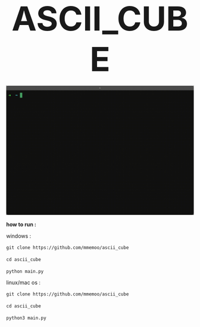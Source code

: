 <p align = center>
<b style="font-size: 90px;">ASCII_CUBE</b><br/><br/>
<a href="https://github.com/mmemoo/ascii_cube"><img width="600" alt="ASCII_CUBE demo" src="ascii_cube.gif" /></a><br />
</p>

**how to run :**


  windows :
  
  ```
  git clone https://github.com/mmemoo/ascii_cube

  cd ascii_cube

  python main.py
  ```


  linux/mac os :

  ```
  git clone https://github.com/mmemoo/ascii_cube

  cd ascii_cube

  python3 main.py
  ```
